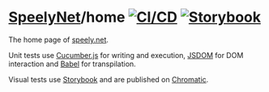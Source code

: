 # [SpeelyNet](https://github.com/speelynet/)/home [![CI/CD](https://github.com/speelynet/home/actions/workflows/CICD.yml/badge.svg)](https://github.com/speelynet/home/actions/workflows/CICD.yml) [![Storybook](https://raw.githubusercontent.com/storybooks/brand/master/badge/badge-storybook.svg)](https://main--610bebc6d439ba003b41429f.chromatic.com)

The home page of [speely.net](https://speely.net).

Unit tests use [Cucumber.js](https://github.com/cucumber/cucumber-js#readme) for writing and execution, [JSDOM](https://github.com/jsdom/jsdom#readme) for DOM interaction and [Babel](https://babeljs.io/) for transpilation.

Visual tests use [Storybook](https://storybook.js.org/) and are published on [Chromatic](https://www.chromatic.com/).
